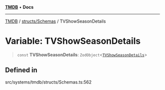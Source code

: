 [**TMDB**](../../../README.md) • **Docs**

***

[TMDB](../../../README.md) / [structs/Schemas](../README.md) / TVShowSeasonDetails

# Variable: TVShowSeasonDetails

> `const` **TVShowSeasonDetails**: `ZodObject`\<[`TVShowSeasonDetails`](../type-aliases/TVShowSeasonDetails.md)\>

## Defined in

src/systems/tmdb/structs/Schemas.ts:562
